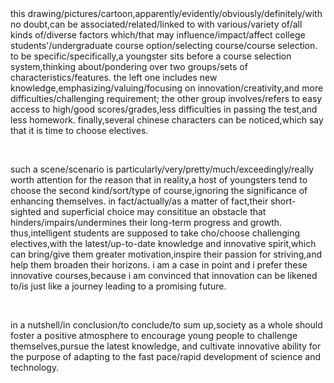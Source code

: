 <br/>
<br/>

<Bilingual cn="这幅图画/照片/漫画, 毫无疑问地, 可以与影响大学生课程选择的多种因素联系起来.">this drawing/pictures/cartoon,apparently/evidently/obviously/definitely/with no doubt,can be associated/related/linked to with various/variety of/all kinds of/diverse factors which/that may influence/impact/affect college students'/undergraduate course option/selecting course/course selection.</Bilingual> <Bilingual cn="具体来说, 一个年轻人坐在选课系统前, 思考着两组不同的课程特点.">to be specific/specifically,a youngster sits before a course selection system,thinking about/pondering over two groups/sets of characteristics/features.</Bilingual> <Bilingual cn="左边的一组包括新知识, 强调创新精神, 以及更具挑战性的要求;">the left one includes new knowledge,emphasizing/valuing/focusing on innovation/creativity,and more difficulties/challenging requirement;</Bilingual> <Bilingual cn="而另一组则意味着可以轻松获得高分, 考试更容易通过, 并且家庭作业更少.">the other group involves/refers to easy access to high/good scores/grades,less difficulties in passing the test,and less homework.</Bilingual> <Bilingual cn="最后, 我们可以注意到几个汉字, 写着“又到选课时”.">finally,several chinese characters can be noticed,which say that it is time to choose electives.</Bilingual>

<br/>

<Bilingual cn="这样的场景非常值得我们关注, 因为在现实中, 许多年轻人倾向于选择第二类课程, 而忽略了提升自身能力的重要性.">such a scene/scenario is particularly/very/pretty/much/exceedingly/really worth attention for the reason that in reality,a host of youngsters tend to choose the second kind/sort/type of course,ignoring the significance of enhancing themselves.</Bilingual> <Bilingual cn="事实上, 他们这种短视和肤浅的选择可能会构成阻碍其长远进步与发展的障碍.">in fact/actually/as a matter of fact,their short-sighted and superficial choice may consititue an obstacle that hinders/impairs/undermines their long-term progress and growth.</Bilingual> <Bilingual cn="因此, 明智的学生应该选择那些具有挑战性, 包含最新知识和创新精神的选修课, 因为这些课程能带给他们更大的动力, 激发他们奋斗的热情, 并帮助他们开阔视野.">thus,intelligent students are supposed to take cho/choose challenging electives,with the latest/up-to-date knowledge and innovative spirit,which can bring/give them greater motivation,inspire their passion for striving,and help them broaden their horizons.</Bilingual> <Bilingual cn="我本人就是一个很好的例子, 我更喜欢这些创新课程, 因为我坚信创新就像一趟通往光明未来的旅程.">i am a case in point and i prefer these innovative courses,because i am convinced that innovation can be likened to/is just like a journey leading to a promising future.</Bilingual>

<br/>

<Bilingual cn="总而言之, 整个社会应该营造一种积极的氛围, 鼓励年轻人挑战自我, 追求最新的知识, 培养创新能力, 以适应科技的快速发展.">in a nutshell/in conclusion/to conclude/to sum up,society as a whole should foster a positive atmosphere to encourage young people to challenge themselves,pursue the latest knowledge, and cultivate innovative ability for the purpose of adapting to the fast pace/rapid development of science and technology.</Bilingual>
